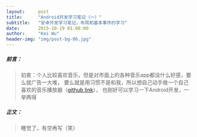 ```yaml
---
layout:     post
title:      "Android开发学习笔记（一）"
subtitle:   "安卓开发学习笔记，布局和基本事件的学习"
date:       2015-10-19 01:08:00
author:     "Kei Wu"
header-img: "img/post-bg-06.jpg"
---
```


##### 前言：
> 初衷：个人比较喜欢音乐，但是对市面上的各种音乐app都没什么好感，要么就广告一大堆，
> 要么就是用习惯不是和我，所以想自己动手做一个自己喜欢的音乐播放器（[github link](https://github.com/scauwjh/kmusic)），
> 也刚好可以学习一下Android开发，一举两得

##### 正文：
> 睡觉了，有空再写（笑）
